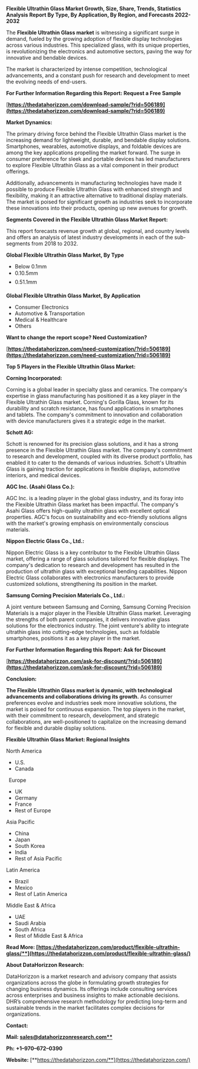 ﻿**Flexible Ultrathin Glass  Market Growth, Size, Share, Trends, Statistics Analysis Report By Type, By Application, By Region, and Forecasts 2022-2032**

The **Flexible Ultrathin Glass market** is witnessing a significant surge in demand, fueled by the growing adoption of flexible display technologies across various industries. This specialized glass, with its unique properties, is revolutionizing the electronics and automotive sectors, paving the way for innovative and bendable devices.  

The market is characterized by intense competition, technological advancements, and a constant push for research and development to meet the evolving needs of end-users.

**For Further Information Regarding this Report: Request a Free Sample**	

[**https://thedatahorizzon.com/download-sample/?rid=506189](https://thedatahorizzon.com/download-sample/?rid=506189)** 

**Market Dynamics:**

The primary driving force behind the Flexible Ultrathin Glass market is the increasing demand for lightweight, durable, and bendable display solutions. Smartphones, wearables, automotive displays, and foldable devices are among the key applications propelling the market forward. The surge in consumer preference for sleek and portable devices has led manufacturers to explore Flexible Ultrathin Glass as a vital component in their product offerings.

Additionally, advancements in manufacturing technologies have made it possible to produce Flexible Ultrathin Glass with enhanced strength and flexibility, making it an attractive alternative to traditional display materials. The market is poised for significant growth as industries seek to incorporate these innovations into their products, opening up new avenues for growth. 

**Segments Covered in the Flexible Ultrathin Glass Market Report:**

This report forecasts revenue growth at global, regional, and country levels and offers an analysis of latest industry developments in each of the sub-segments from 2018 to 2032.

**Global Flexible Ultrathin Glass Market, By Type**

- Below 0.1mm
- 0.10.5mm
- 0.51.1mm

**Global Flexible Ultrathin Glass Market, By Application**

- Consumer Electronics
- Automotive & Transportation
- Medical & Healthcare
- Others

**Want to change the report scope? Need Customization?**

[**https://thedatahorizzon.com/need-customization/?rid=506189](https://thedatahorizzon.com/need-customization/?rid=506189)** 

**Top 5 Players in the Flexible Ultrathin Glass Market:**

**Corning Incorporated:**

Corning is a global leader in specialty glass and ceramics. The company's expertise in glass manufacturing has positioned it as a key player in the Flexible Ultrathin Glass market. Corning's Gorilla Glass, known for its durability and scratch resistance, has found applications in smartphones and tablets. The company's commitment to innovation and collaboration with device manufacturers gives it a strategic edge in the market.

**Schott AG:**

Schott is renowned for its precision glass solutions, and it has a strong presence in the Flexible Ultrathin Glass market. The company's commitment to research and development, coupled with its diverse product portfolio, has enabled it to cater to the demands of various industries. Schott's Ultrathin Glass is gaining traction for applications in flexible displays, automotive interiors, and medical devices.

**AGC Inc. (Asahi Glass Co.):**

AGC Inc. is a leading player in the global glass industry, and its foray into the Flexible Ultrathin Glass market has been impactful. The company's Asahi Glass offers high-quality ultrathin glass with excellent optical properties. AGC's focus on sustainability and eco-friendly solutions aligns with the market's growing emphasis on environmentally conscious materials.

**Nippon Electric Glass Co., Ltd.:**

Nippon Electric Glass is a key contributor to the Flexible Ultrathin Glass market, offering a range of glass solutions tailored for flexible displays. The company's dedication to research and development has resulted in the production of ultrathin glass with exceptional bending capabilities. Nippon Electric Glass collaborates with electronics manufacturers to provide customized solutions, strengthening its position in the market.

**Samsung Corning Precision Materials Co., Ltd.:**

A joint venture between Samsung and Corning, Samsung Corning Precision Materials is a major player in the Flexible Ultrathin Glass market. Leveraging the strengths of both parent companies, it delivers innovative glass solutions for the electronics industry. The joint venture's ability to integrate ultrathin glass into cutting-edge technologies, such as foldable smartphones, positions it as a key player in the market.

**For Further Information Regarding this Report: Ask for Discount**	

[**https://thedatahorizzon.com/ask-for-discount/?rid=506189](https://thedatahorizzon.com/ask-for-discount/?rid=506189)** 

**Conclusion:**

**The Flexible Ultrathin Glass market is dynamic, with technological advancements and collaborations driving its growth.** As consumer preferences evolve and industries seek more innovative solutions, the market is poised for continuous expansion. The top players in the market, with their commitment to research, development, and strategic collaborations, are well-positioned to capitalize on the increasing demand for flexible and durable display solutions.

**Flexible Ultrathin Glass Market: Regional Insights**

North America

- U.S.
- Canada

` `Europe

- UK
- Germany
- France
- Rest of Europe

Asia Pacific

- China
- Japan
- South Korea
- India
- Rest of Asia Pacific

Latin America

- Brazil
- Mexico
- Rest of Latin America

Middle East & Africa

- UAE
- Saudi Arabia
- South Africa
- Rest of Middle East & Africa

**Read More: [https://thedatahorizzon.com/product/flexible-ultrathin-glass/**](https://thedatahorizzon.com/product/flexible-ultrathin-glass/)** 

**About DataHorizzon Research:**

DataHorizzon is a market research and advisory company that assists organizations across the globe in formulating growth strategies for changing business dynamics. Its offerings include consulting services across enterprises and business insights to make actionable decisions. DHR’s comprehensive research methodology for predicting long-term and sustainable trends in the market facilitates complex decisions for organizations.

**Contact:**

**Mail: [sales@datahorizzonresearch.com**](mailto:sales@datahorizzonresearch.com)**

**Ph:** **+1–970–672–0390**

**Website:** [**https://thedatahorizzon.com/**](https://thedatahorizzon.com/)


